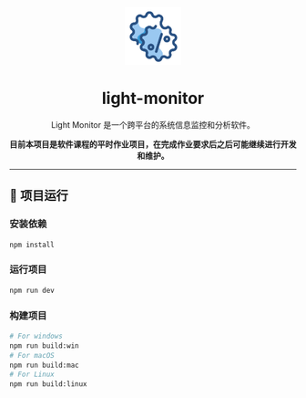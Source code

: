 <div align="center" >
    <img src="./resources/icon.png" width="100px" height="100px"/>
    <h1 align="center">light-monitor</h1>
    <p>Light Monitor 是一个跨平台的系统信息监控和分析软件。</p>
    <b>目前本项目是软件课程的平时作业项目，在完成作业要求后之后可能继续进行开发和维护。</b>
</div>

<hr>


## 🚀 项目运行

### 安装依赖

```bash
npm install
```

### 运行项目

```bash
npm run dev
```
### 构建项目

```bash
# For windows
npm run build:win
# For macOS
npm run build:mac
# For Linux
npm run build:linux
```